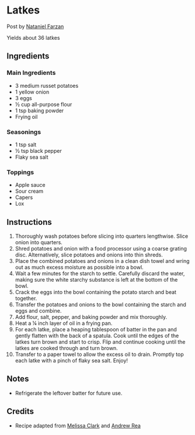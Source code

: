 # Latkes

Post by [Nataniel Farzan](https://github.com/natanielf)

Yields about 36 latkes

## Ingredients

### Main Ingredients

- 3 medium russet potatoes
- 1 yellow onion
- 3 eggs
- ½ cup all-purpose flour
- 1 tsp baking powder
- Frying oil

### Seasonings

- 1 tsp salt
- ½ tsp black pepper
- Flaky sea salt

### Toppings

- Apple sauce
- Sour cream
- Capers
- Lox

## Instructions

1. Thoroughly wash potatoes before slicing into quarters lengthwise. Slice onion into quarters.
2. Shred potatoes and onion with a food processor using a coarse grating disc. Alternatively, slice potatoes and onions into thin shreds.
3. Place the combined potatoes and onions in a clean dish towel and wring out as much excess moisture as possible into a bowl.
4. Wait a few minutes for the starch to settle. Carefully discard the water, making sure the white starchy substance is left at the bottom of the bowl.
5. Crack the eggs into the bowl containing the potato starch and beat together.
6. Transfer the potatoes and onions to the bowl containing the starch and eggs and combine.
7. Add flour, salt, pepper, and baking powder and mix thoroughly.
8. Heat a ¼ inch layer of oil in a frying pan.
9. For each latke, place a heaping tablespoon of batter in the pan and gently flatten with the back of a spatula. Cook until the edges of the latkes turn brown and start to crisp. Flip and continue cooking until the latkes are cooked through and turn brown.
10. Transfer to a paper towel to allow the excess oil to drain. Promptly top each latke with a pinch of flaky sea salt. Enjoy!

## Notes

- Refrigerate the leftover batter for future use.

## Credits

- Recipe adapted from [Melissa Clark](https://cooking.nytimes.com/recipes/1015533-classic-potato-latkes) and [Andrew Rea](https://www.babi.sh/recipes/latkes)

